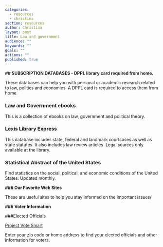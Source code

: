 ```yaml
---
categories: 
  - resources
  - christina
section: resources
author: Christina
layout: post
title: Law and government
audience: ""
keywords: ""
goals: ""
actions: ""
published: true
---
```


**##  SUBSCRIPTION DATABASES - DPPL library card required from home.**

These databases can help you with personal or academic research related to law, politics and economics. A DPPL card is required to access them from home

### Law and Government ebooks

This is a collection of ebooks on law, government and political theory.

### Lexis Library Express

This database includes state, federal and landmark courtcases as well as state statutes. It also includes law review articles. Legal sources only available at the library.

### Statistical Abstract of the United States

Find statistics on the social, political, and economic conditions of the United States. Updated monthly.
 
**### Our Favorite Web Sites**

These are useful sites to help you stay informed on the important issues/

**### Voter Information**

###Elected Officials  

[Project Vote Smart](votesmart.org)

Enter your zip code or home address to find your elected officials and other information for voters.